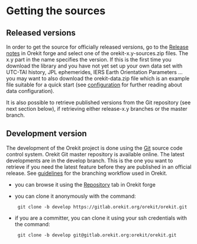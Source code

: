 <!--- Copyright 2002-2019 CS Systèmes d'Information
  Licensed under the Apache License, Version 2.0 (the "License");
  you may not use this file except in compliance with the License.
  You may obtain a copy of the License at

    http://www.apache.org/licenses/LICENSE-2.0

  Unless required by applicable law or agreed to in writing, software
  distributed under the License is distributed on an "AS IS" BASIS,
  WITHOUT WARRANTIES OR CONDITIONS OF ANY KIND, either express or implied.
  See the License for the specific language governing permissions and
  limitations under the License.
-->

# Getting the sources

## Released versions

In order to get the source for officially released versions, go to the
[Release notes](https://gitlab.orekit.org/orekit/orekit/tags) in Orekit
forge and select one of the orekit-x.y-sources.zip files. The x.y part in the name
specifies the version. If this is the first time you download the library and
you have not yet set up your own data set with UTC-TAI history, JPL ephemerides,
IERS Earth Orientation Parameters ... you may want to also download the
orekit-data.zip file which is an example file suitable for a quick start (see
[configuration](./configuration.html) for further reading about data configuration).

It is also possible to retrieve published versions from the Git repository
(see next section below), if retrieving either release-x.y branches or the
master branch.

## Development version

The development of the Orekit project is done using the [Git](http://git-scm.com/)
source code control system. Orekit Git master repository is available online. The
latest developments are in the develop branch. This is the one you want to retrieve
if you need the latest feature before they are published in an official release.
See [guidelines](./guidelines.html) for the branching workflow used in Orekit.

 * you can browse it using the [Repository](https://gitlab.orekit.org/orekit/orekit/tree/develop)
    tab in Orekit forge

 * you can clone it anonymously with the command:

        git clone -b develop https://gitlab.orekit.org/orekit/orekit.git

 * if you are a committer, you can clone it using your ssh credentials with the command:

        git clone -b develop git@gitlab.orekit.org:orekit/orekit.git

